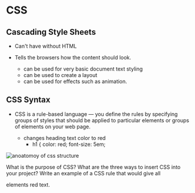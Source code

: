 # CSS

## Cascading Style Sheets

- Can't have without HTML

- Tells the browsers how the content should look.
  - can be used for very basic document text styling
  - can be used to create a layout
  - can be used for effects such as animation.

## CSS Syntax

- CSS is a rule-based language — you define the rules by specifying groups of styles that should be applied to particular elements or groups of elements on your web page.

  - changes heading text color to red 
    - h1 {
  color: red;
  font-size: 5em;

![anoatomoy of css structure](https://developer.mozilla.org/en-US/docs/Learn/CSS/First_steps/How_CSS_is_structured/declaration.png) 


What is the purpose of CSS?
What are the three ways to insert CSS into your project?
Write an example of a CSS rule that would give all <p> elements red text.
